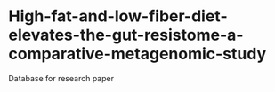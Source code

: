 # High-fat-and-low-fiber-diet-elevates-the-gut-resistome-a-comparative-metagenomic-study
Database for research paper
